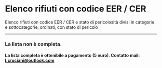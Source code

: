 # Elenco rifiuti con codice EER / CER

Elenco rifiuti con codice EER / CER e stato di pericolosità divisi in categorie e sottocategorie, ordinati, con stato di pericolo

---

### La lista non è completa.
#### La lista completa è ottenibile a pagamento (5 euro). Contatto mail: l.crociani@outlook.com

